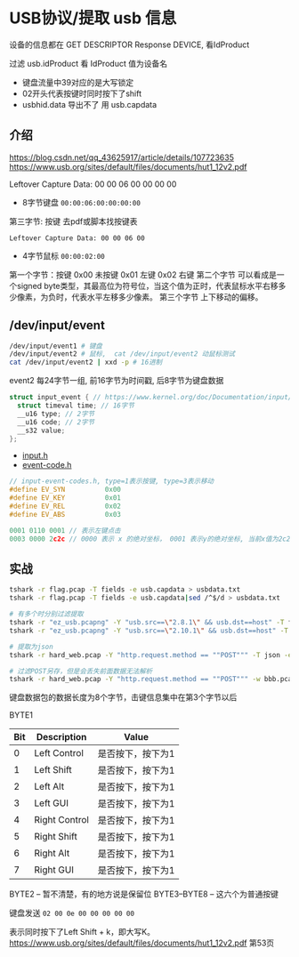 
# USB协议/提取 usb 信息

设备的信息都在 GET DESCRIPTOR Response DEVICE, 看IdProduct

过滤 usb.idProduct 看 IdProduct 值为设备名

* 键盘流量中39对应的是大写锁定
* 02开头代表按键时同时按下了shift
* usbhid.data 导出不了 用 usb.capdata

## 介绍
https://blog.csdn.net/qq_43625917/article/details/107723635
https://www.usb.org/sites/default/files/documents/hut1_12v2.pdf

Leftover Capture Data: 00 00 06 00 00 00 00

* 8字节键盘 `00:00:06:00:00:00:00`

第三字节: 按键 去pdf或脚本找按键表

```
Leftover Capture Data: 00 00 06 00
```
* 4字节鼠标  `00:00:02:00`

第一个字节：按键 
          0x00 未按键
          0x01 左键
          0x02 右键
第二个字节 可以看成是一个signed byte类型，其最高位为符号位，当这个值为正时，代表鼠标水平右移多少像素，为负时，代表水平左移多少像素。
第三个字节 上下移动的偏移。
## /dev/input/event

```bash
/dev/input/event1 # 键盘 
/dev/input/event2 # 鼠标,  cat /dev/input/event2 动鼠标测试
cat /dev/input/event2 | xxd -p # 16进制
```
event2
每24字节一组, 前16字节为时间戳, 后8字节为键盘数据
```c
struct input_event { // https://www.kernel.org/doc/Documentation/input/input.txt
  struct timeval time; // 16字节
  __u16 type; // 2字节
  __u16 code; // 2字节
  __s32 value;
};
```
- [input.h](https://git.kernel.org/pub/scm/linux/kernel/git/torvalds/linux.git/tree/include/uapi/linux/input.h)
- [event-code.h](https://git.kernel.org/pub/scm/linux/kernel/git/torvalds/linux.git/tree/include/uapi/linux/input-event-codes.h)

```c
// input-event-codes.h, type=1表示按键, type=3表示移动
#define EV_SYN			0x00
#define EV_KEY			0x01
#define EV_REL			0x02
#define EV_ABS			0x03

0001 0110 0001 // 表示左键点击
0003 0000 2c2c // 0000 表示 x 的绝对坐标， 0001 表示y的绝对坐标, 当前x值为2c2c
```




## 实战
```bash
tshark -r flag.pcap -T fields -e usb.capdata > usbdata.txt 
tshark -r flag.pcap -T fields -e usb.capdata|sed /^$/d > usbdata.txt 

# 有多个时分别过滤提取
tshark -r "ez_usb.pcapng" -Y "usb.src==\"2.8.1\" && usb.dst==host" -T fields -e usbhid.data > keyboarda.txt
tshark -r "ez_usb.pcapng" -Y "usb.src==\"2.10.1\" && usb.dst==host" -T fields -e usbhid.data > keyboardb.txt

# 提取为json
tshark -r hard_web.pcap -Y "http.request.method == ""POST""" -T json -e urlencoded-form.key -e urlencoded-form.value -x > 12.json

# 过滤POST另存，但是会丢失前面数据无法解析
tshark -r hard_web.pcap -Y "http.request.method == ""POST""" -w bbb.pcapng
```

键盘数据包的数据长度为8个字节，击键信息集中在第3个字节以后

BYTE1

|        Bit         |    Description     |     Value       |
| ------------------ | ------------------ | --------------- |
|         0          |    Left Control    | 是否按下，按下为1  |
|         1          |     Left Shift     | 是否按下，按下为1  |
|         2          |      Left Alt      | 是否按下，按下为1  |
|         3          |      Left GUI      | 是否按下，按下为1  |
|         4          |   Right Control    | 是否按下，按下为1  |
|         5          |    Right Shift     | 是否按下，按下为1  |
|         6          |     Right Alt      | 是否按下，按下为1  |
|         7          |     Right GUI      | 是否按下，按下为1  |


BYTE2 – 暂不清楚，有的地方说是保留位
BYTE3–BYTE8 – 这六个为普通按键

键盘发送 `02 00 0e 00 00 00 00 00`

表示同时按下了Left Shift + k，即大写K。
https://www.usb.org/sites/default/files/documents/hut1_12v2.pdf 第53页